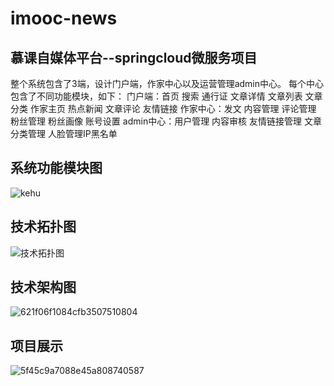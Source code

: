 # imooc-news
## 慕课自媒体平台--springcloud微服务项目
整个系统包含了3端，设计门户端，作家中心以及运营管理admin中心。
每个中心包含了不同功能模块，如下：
门户端：首页 搜索 通行证 文章详情 文章列表 文章分类 作家主页 热点新闻 文章评论 友情链接 
作家中心：发文 内容管理 评论管理 粉丝管理 粉丝画像 账号设置
admin中心：用户管理 内容审核 友情链接管理 文章分类管理 人脸管理IP黑名单

## 系统功能模块图
![kehu](https://user-images.githubusercontent.com/77711857/184812978-cb2a2379-66a5-4201-8d9b-1ff009c6234d.jpg)

## 技术拓扑图
![技术拓扑图](https://user-images.githubusercontent.com/77711857/184813158-e76fe76d-9efa-4743-ac1a-ccbe79e1bdfc.jpg)

## 技术架构图
![621f06f1084cfb3507510804](https://user-images.githubusercontent.com/77711857/184811876-c7af8eb5-8d43-46f7-bdf0-f18338788a18.jpg)

## 项目展示
![5f45c9a7088e45a808740587](https://user-images.githubusercontent.com/77711857/184811916-3c2d9f15-edc3-4f83-abc6-c944181a8680.jpg)
